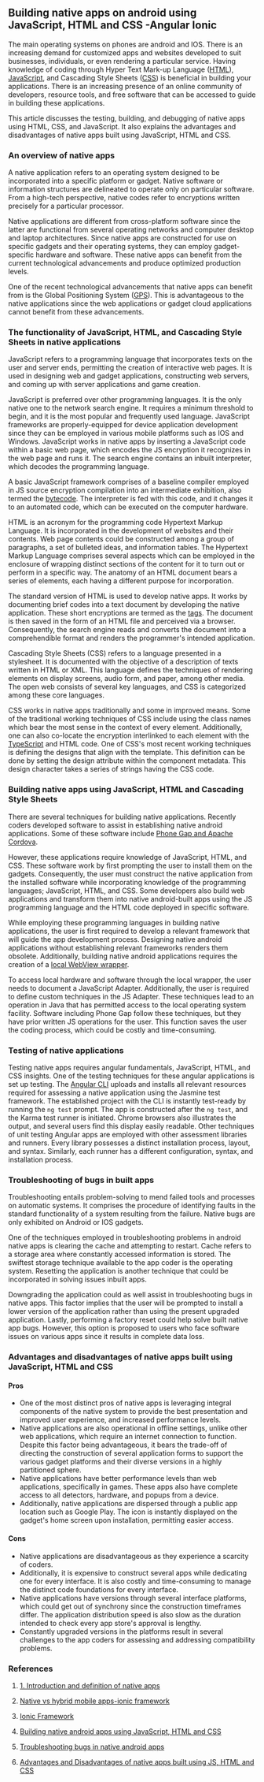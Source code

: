 ## Building native apps on android using JavaScript, HTML and CSS -Angular Ionic

The main operating systems on phones are android and IOS. There is an increasing demand for customized apps and websites developed to suit businesses, individuals, or even rendering a particular service. Having knowledge of coding through Hyper Text Mark-up Language ([HTML](www.w3schools.com/whatis/whatis_html.asp)), [JavaScript](https://techterms.com/definition/javascript), and Cascading Style Sheets ([CSS](https://skillcrush.com/blog/css/)) is beneficial in building your applications. There is an increasing presence of an online community of developers, resource tools, and free software that can be accessed to guide in building these applications.

This article discusses the testing, building, and debugging of native apps using HTML, CSS, and JavaScript. It also explains the advantages and disadvantages of native apps built using JavaScript, HTML and CSS. 

### An overview of native apps
A native application refers to an operating system designed to be incorporated into a specific platform or gadget. Native software or information structures are delineated to operate only on particular software. From a high-tech perspective, native codes refer to encryptions written precisely for a particular processor. 

Native applications are different from cross-platform software since the latter are functional from several operating networks and computer desktop and laptop architectures. Since native apps are constructed for use on specific gadgets and their operating systems, they can employ gadget-specific hardware and software. These native apps can benefit from the current technological advancements and produce optimized production levels.

One of the recent technological advancements that native apps can benefit from is the Global Positioning System ([GPS](https://mobileappstudio.wordpress.com/tag/global-positioning-system/)). This is advantageous to the native applications since the web applications or gadget cloud applications cannot benefit from these advancements.

### The functionality of JavaScript, HTML, and Cascading Style Sheets in native applications
JavaScript refers to a programming language that incorporates texts on the user and server ends, permitting the creation of interactive web pages. It is used in designing web and gadget applications, constructing web servers, and coming up with server applications and game creation. 

JavaScript is preferred over other programming languages. It is the only native one to the network search engine. It requires a minimum threshold to begin, and it is the most popular and frequently used language. JavaScript frameworks are properly-equipped for device application development since they can be employed in various mobile platforms such as IOS and Windows. JavaScript works in native apps by inserting a JavaScript code within a basic web page, which encodes the JS encryption it recognizes in the web page and runs it. The search engine contains an inbuilt interpreter, which decodes the programming language. 

A basic JavaScript framework comprises of a baseline compiler employed in JS source encryption compilation into an intermediate exhibition, also termed the [bytecode](https://www.edureka.co/blog/java-bytecode/). The interpreter is fed with this code, and it changes it to an automated code, which can be executed on the computer hardware.

HTML is an acronym for the programming code Hypertext Markup Language. It is incorporated in the development of websites and their contents. Web page contents could be constructed among a group of paragraphs, a set of bulleted ideas, and information tables. The Hypertext Markup Language comprises several aspects which can be employed in the enclosure of wrapping distinct sections of the content for it to turn out or perform in a specific way. The anatomy of an HTML document bears a series of elements, each having a different purpose for incorporation.

The standard version of HTML is used to develop native apps. It works by documenting brief codes into a text document by developing the native application. These short encryptions are termed as the [tags](https://www.w3schools.com/TAgs/tag_html.asp). The document is then saved in the form of an HTML file and perceived via a browser. Consequently, the search engine reads and converts the document into a comprehendible format and renders the programmer's intended application.

Cascading Style Sheets (CSS) refers to a language presented in a stylesheet. It is documented with the objective of a description of texts written in HTML or XML. This language defines the techniques of rendering elements on display screens, audio form, and paper, among other media. The open web consists of several key languages, and CSS is categorized among these core languages.

CSS works in native apps traditionally and some in improved means. Some of the traditional working techniques of CSS include using the class names which bear the most sense in the context of every element. Additionally, one can also co-locate the encryption interlinked to each element with the [TypeScript](https://2ality.com/2020/04/webpack-typescript.html#) and HTML code. One of CSS's most recent working techniques is defining the designs that align with the template. This definition can be done by setting the design attribute within the component metadata. This design character takes a series of strings having the CSS code.

### Building native apps using JavaScript, HTML and Cascading Style Sheets
There are several techniques for building native applications. Recently coders developed software to assist in establishing native android applications. Some of these software include [Phone Gap and Apache Cordova](https://www.differencebetween.net/technology/difference-between-phonegap-and-cordova). 

However, these applications require knowledge of JavaScript, HTML, and CSS. These software work by first prompting the user to install them on the gadgets. Consequently, the user must construct the native application from the installed software while incorporating knowledge of the programming languages; JavaScript, HTML, and CSS. Some developers also build web applications and transform them into native android-built apps using the JS programming language and the HTML code deployed in specific software.

While employing these programming languages in building native applications, the user is first required to develop a relevant framework that will guide the app development process. Designing native android applications without establishing relevant frameworks renders them obsolete. Additionally, building native android applications requires the creation of a [local WebView wrapper](https://stackoverflow.com/questions/59589983/hybrid-app-native-webview-wrapper-vs-ionic-approach). 

To access local hardware and software through the local wrapper, the user needs to document a JavaScript Adapter. Additionally, the user is required to define custom techniques in the JS Adapter. These techniques lead to an operation in Java that has permitted access to the local operating system facility. Software including Phone Gap follow these techniques, but they have prior written JS operations for the user. This function saves the user the coding process, which could be costly and time-consuming.

### Testing of native applications
Testing native apps requires angular fundamentals, JavaScript, HTML, and CSS insights. One of the testing techniques for these angular applications is set up testing. The [Angular CLI](https://angular.io/cli) uploads and installs all relevant resources required for assessing a native application using the Jasmine test framework. The established project with the CLI is instantly test-ready by running the `ng test` prompt. The app is constructed after the `ng test`, and the Karma test runner is initiated. Chrome browsers also illustrates the output, and several users find this display easily readable. Other techniques of unit testing Angular apps are employed with other assessment libraries and runners. Every library possesses a distinct installation process, layout, and syntax. Similarly, each runner has a different configuration, syntax, and installation process.

### Troubleshooting of bugs in built apps
Troubleshooting entails problem-solving to mend failed tools and processes on automatic systems. It comprises the procedure of identifying faults in the standard functionality of a system resulting from the failure. Native bugs are only exhibited on Android or IOS gadgets. 

One of the techniques employed in troubleshooting problems in android native apps is clearing the cache and attempting to restart. Cache refers to a storage area where constantly accessed information is stored. The swiftest storage technique available to the app coder is the operating system. Resetting the application is another technique that could be incorporated in solving issues inbuilt apps. 

Downgrading the application could as well assist in troubleshooting bugs in native apps. This factor implies that the user will be prompted to install a lower version of the application rather than using the present upgraded application. Lastly, performing a factory reset could help solve built native app bugs. However, this option is proposed to users who face software issues on various apps since it results in complete data loss.

### Advantages and disadvantages of native apps built using JavaScript, HTML and CSS

#### Pros
- One of the most distinct pros of native apps is leveraging integral components of the native system to provide the best presentation and improved user experience, and increased performance levels. 
- Native applications are also operational in offline settings, unlike other web applications, which require an internet connection to function. Despite this factor being advantageous, it bears the trade-off of directing the construction of several application forms to support the various gadget platforms and their diverse versions in a highly partitioned sphere. 
- Native applications have better performance levels than web applications, specifically in games. These apps also have complete access to all detectors, hardware, and popups from a device.
- Additionally, native applications are dispersed through a public app location such as Google Play. The icon is instantly displayed on the gadget's home screen upon installation, permitting easier access.

#### Cons
- Native applications are disadvantageous as they experience a scarcity of coders. 
- Additionally, it is expensive to construct several apps while dedicating one for every interface. It is also costly and time-consuming to manage the distinct code foundations for every interface. 
- Native applications have versions through several interface platforms, which could get out of synchrony since the construction timeframes differ. The application distribution speed is also slow as the duration intended to check every app store's approval is lengthy. 
- Constantly upgraded versions in the platforms result in several challenges to the app coders for assessing and addressing compatibility problems.

### References

1.  [1.	Introduction and definition of native apps](https://searchsoftwarequality.techtarget.com/definition/native-application-native-app)

2. [Native vs hybrid mobile apps-ionic framework](https://saucelabs.com/resources/articles/native-apps-vs-hybrid-apps-comparison)

3. [Ionic Framework](https://hackr.io/blog/ionic-framework)


4.	[Building native android apps using JavaScript, HTML and CSS](https://www.codespeedy.com/build-android-app-using-your-html-css-and-javascript-skills/)

5.	[Troubleshooting bugs in native android apps](https://support.google.com/googleplay/answer/2668665?hl=en)

6.	[Advantages and Disadvantages of native apps built using JS, HTML and CSS](https://www.codespeedy.com/build-android-app-using-your-html-css-and-javascript-skills/)